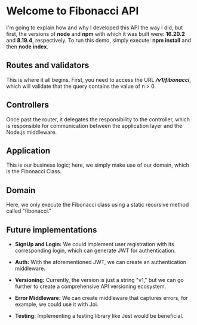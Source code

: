 # Welcome to Fibonacci API

I'm going to explain how and why I developed this API the way I did, but first, the versions of **node** and **npm** with which it was built were: **16.20.2** and **8.19.4**, respectively. To run this demo, simply execute: **npm install** and then **node index**.

## Routes and validators

This is where it all begins. First, you need to access the URL ***/v1/fibonacci***, which will validate that the query contains the value of n > 0.

## Controllers

Once past the router, it delegates the responsibility to the controller, which is responsible for communication between the application layer and the Node.js middleware.

## Application

This is our business logic; here, we simply make use of our domain, which is the Fibonacci Class.

## Domain

Here, we only execute the Fibonacci class using a static recursive method called "fibonacci."

## Future implementations

- **SignUp and Login:** We could implement user registration with its corresponding login, which can generate JWT for authentication.

- **Auth:** With the aforementioned JWT, we can create an authentication middleware.

- **Versioning:** Currently, the version is just a string "v1," but we can go further to create a comprehensive API versioning ecosystem.

- **Error Middleware:** We can create middleware that captures errors, for example, we could use it with Joi.

- **Testing:** Implementing a testing library like Jest would be beneficial.
